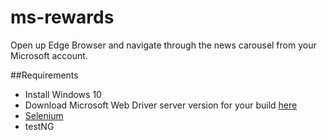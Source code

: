 # ms-rewards
Open up Edge Browser and navigate through the news carousel from your Microsoft account.

##Requirements
* Install Windows 10
* Download Microsoft Web Driver server version for your build [here](https://developer.microsoft.com/en-us/microsoft-edge/tools/webdriver/)
* [Selenium](https://docs.seleniumhq.org/download/)
* testNG
